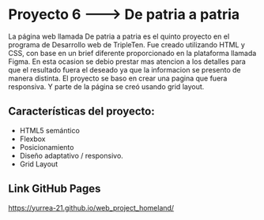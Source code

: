 # Proyecto 6 ---> De patria a patria

La página web llamada De patria a patria es el quinto proyecto en el programa de Desarrollo web de TripleTen. Fue creado utilizando HTML y CSS,
con base en un brief diferente proporcionado en la plataforma llamada Figma. En esta ocasion se debio prestar mas atencion a los detalles para que el resultado fuera el deseado ya que la informacion se presento de manera distinta. El proyecto se baso en crear una pagina que fuera responsiva. Y parte de la página se creó usando grid layout.

## Características del proyecto:

- HTML5 semántico
- Flexbox
- Posicionamiento
- Diseño adaptativo / responsivo.
- Grid Layout

## Link GitHub Pages

https://yurrea-21.github.io/web_project_homeland/

